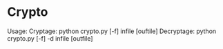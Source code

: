 # Crypto
Usage:
  Cryptage:
    python crypto.py [-f] infile [ouftile]
  Decryptage:
    python crypto.py [-f] -d infile [outfile]
   
